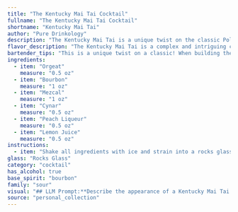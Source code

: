 ```yaml
---
title: "The Kentucky Mai Tai Cocktail"
fullname: "The Kentucky Mai Tai Cocktail"
shortname: "Kentucky Mai Tai"
author: "Pure Drinkology"
description: "The Kentucky Mai Tai is a unique twist on the classic Polynesian cocktail family, blending traditional Mai Tai elements like orgeat and rum with American influences. The bourbon, mezcal, and Cynar add smoky, herbal, and bittersweet notes, while the peach liqueur and lemon juice provide a balance of sweetness and acidity. "
flavor_description: "The Kentucky Mai Tai is a complex and intriguing cocktail. The bourbon and mezcal provide a smoky, spicy base, while the orgeat and peach liqueur add sweetness and floral notes. Cynar's artichoke bitterness balances the sweetness, and the lemon juice provides a refreshing acidity. Expect a layered experience with notes of smoke, spice, fruit, and a subtle vegetal undertone. "
bartender_tips: "This is a unique twist on a classic! When building the Kentucky Mai Tai, focus on quality ingredients. Freshly squeezed lemon juice is essential.  Use a good quality mezcal that has a smoky character. The Cynar adds a complex, bitter note that balances the sweetness of the orgeat and peach liqueur.  Shake with ice to chill, but strain into a chilled coupe glass to prevent dilution. Enjoy the surprising complexity! "
ingredients:
  - item: "Orgeat"
    measure: "0.5 oz"
  - item: "Bourbon"
    measure: "1 oz"
  - item: "Mezcal"
    measure: "1 oz"
  - item: "Cynar"
    measure: "0.5 oz"
  - item: "Peach Liqueur"
    measure: "0.5 oz"
  - item: "Lemon Juice"
    measure: "0.5 oz"
instructions:
  - item: "Shake all ingredients with ice and strain into a rocks glass with crushed ice."
glass: "Rocks Glass"
category: "cocktail"
has_alcohol: true
base_spirit: "bourbon"
family: "sour"
visual: "## LLM Prompt:**Describe the appearance of a Kentucky Mai Tai cocktail. Consider the following ingredients and their potential visual impact:*** **Orgeat:** A milky white syrup that can add a slight cloudiness.* **Bourbon:** Amber to golden brown, can be light or dark depending on the specific bourbon used.* **Mezcal:** A smoky, amber-colored spirit that may add a hint of opacity.* **Cynar:** A bitter, dark-brown liqueur that can add a deep color to the drink.* **Peach Liqueur:** A clear, pale yellow liqueur that may add a slight blush to the cocktail.* **Lemon Juice:** Adds a vibrant citrus hue and can create a slight foam on top.**Consider the overall color, clarity, and texture of the drink. Does it have a layered look? Is there any foam or froth? Does the color vary depending on the light?** **Example:**The Kentucky Mai Tai is a mesmerizing blend of colors, ranging from deep amber to a vibrant citrus yellow.  The drink is slightly cloudy due to the orgeat, with a hint of smoky opacity from the mezcal.  The Cynar adds a layer of dark brown depth, while the peach liqueur gives the drink a subtle blush.  A light layer of froth forms on top, adding a touch of texture and highlighting the citrusy notes. The overall effect is a captivating amber cocktail, with a subtle complexity in its hues and a playful interplay of light and shadow. "
source: "personal_collection"
---
```


